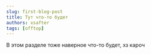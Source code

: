 ```yaml
---
slug: first-blog-post
title: Тут что-то будет
authors: xsafter
tags: [offtop]
---
```


В этом разделе тоже наверное что-то будет, хз кароч